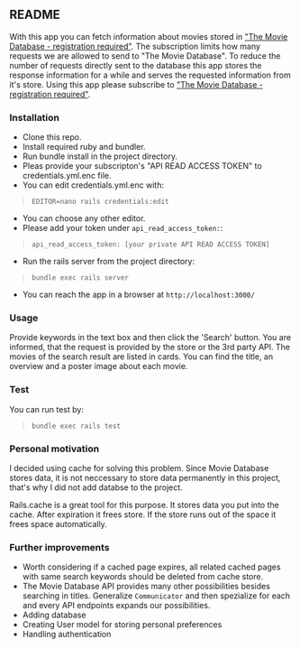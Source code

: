 ## README
With this app you can fetch information about movies stored in ["The Movie Database - registration required"](https://developer.themoviedb.org/reference/search-movie). The subscription limits how many requests we are allowed to send to "The Movie Database". To reduce the number of requests directly sent to the database this app stores the response information for a while and serves the requested information from it's store. Using this app please subscribe  to ["The Movie Database - registration required"](https://developer.themoviedb.org/reference/search-movie).
### Installation
* Clone this repo.
* Install required ruby and bundler.
* Run bundle install in the project directory.
* Pleas provide your subscripton's "API READ ACCESS TOKEN" to credentials.yml.enc file.
* You can edit credentials.yml.enc with:
> `EDITOR=nano rails credentials:edit`
* You can choose any other editor.
* Please add your token under `api_read_access_token:`:
> `api_read_access_token: [your private API READ ACCESS TOKEN]`
* Run the rails server from the project directory:
> `bundle exec rails server`
* You can reach the app in a browser at `http://localhost:3000/`
### Usage
Provide keywords in the text box and then click the 'Search' button. You are informed, that the request is provided by the store or the 3rd party API. The movies of the search result are listed in cards. You can find the title, an overview and a poster image about each movie.
### Test
You can run test by:
> `bundle exec rails test`
### Personal motivation
I decided using cache for solving this problem. Since Movie Database stores data, it is not neccessary to store data permanently in this project, that's why I did not add databse to the project.

Rails.cache is a great tool for this purpose. It stores data you put into the cache. After expiration it frees store. If the store runs out of the space it frees space automatically.
### Further improvements
* Worth considering if a cached page expires, all related cached pages with same search keywords should be deleted from cache store.
* The Movie Database API provides many other possibilities besides searching in titles. Generalize `Communicator` and then spezialize for each and every API endpoints expands our possibilities.
* Adding database
* Creating User model for storing personal preferences
* Handling authentication

